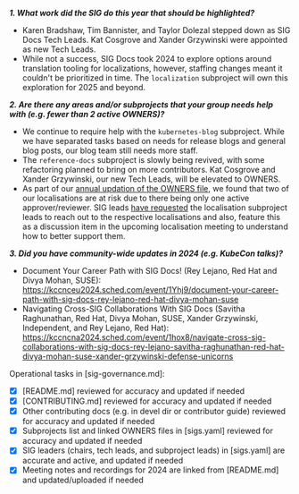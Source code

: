 ***1. What work did the SIG do this year that should be highlighted?***
* Karen Bradshaw, Tim Bannister, and Taylor Dolezal stepped down as SIG Docs Tech Leads. Kat Cosgrove and Xander Grzywinski were appointed as new Tech Leads.
* While not a success, SIG Docs took 2024 to explore options around translation tooling for localizations, however, staffing changes meant it couldn't be prioritized in time. The `localization` subproject will own this exploration for 2025 and beyond.

***2. Are there any areas and/or subprojects that your group needs help with (e.g. fewer than 2 active OWNERS)?***
* We continue to require help with the `kubernetes-blog` subproject. While we have separated tasks based on needs for release blogs and general blog posts, our blog team still needs more staff.
* The `reference-docs` subproject is slowly being revived, with some refactoring planned to bring on more contributors. Kat Cosgrove and Xander Grzywinski, our new Tech Leads, will be elevated to OWNERS.
* As part of our [annual updation of the OWNERS file](https://github.com/kubernetes/website/pull/49273), we found that two of our localisations are at risk due to there being only one active approver/reviewer. SIG leads [have requested](https://kubernetes.slack.com/archives/C0191RDKHU1/p1739338503630329?thread_ts=1735797874.143339&cid=C0191RDKHU1) the localisation subproject leads to reach out to the respective localisations and also, feature this as a discussion item in the upcoming localisation meeting to understand how to better support them.

***3. Did you have community-wide updates in 2024 (e.g. KubeCon talks)?***
* Document Your Career Path with SIG Docs! (Rey Lejano, Red Hat and Divya Mohan, SUSE): https://kccnceu2024.sched.com/event/1Yhj9/document-your-career-path-with-sig-docs-rey-lejano-red-hat-divya-mohan-suse
* Navigating Cross-SIG Collaborations With SIG Docs (Savitha Raghunathan, Red Hat, Divya Mohan, SUSE, Xander Grzywinski, Independent, and Rey Lejano, Red Hat): https://kccncna2024.sched.com/event/1hox8/navigate-cross-sig-collaborations-with-sig-docs-rey-lejano-savitha-raghunathan-red-hat-divya-mohan-suse-xander-grzywinski-defense-unicorns

Operational tasks in [sig-governance.md]:
- [x] [README.md] reviewed for accuracy and updated if needed
- [x] [CONTRIBUTING.md] reviewed for accuracy and updated if needed
- [x] Other contributing docs (e.g. in devel dir or contributor guide) reviewed for accuracy and updated if needed
- [x] Subprojects list and linked OWNERS files in [sigs.yaml] reviewed for accuracy and updated if needed
- [x] SIG leaders (chairs, tech leads, and subproject leads) in [sigs.yaml] are accurate and active, and updated if needed
- [x] Meeting notes and recordings for 2024 are linked from [README.md] and updated/uploaded if needed